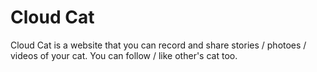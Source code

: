 # Cloud Cat
Cloud Cat is a website that you can record and share stories / photoes / videos of your cat. You can follow / like other's cat too.